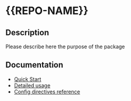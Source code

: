 {{REPO-NAME}}
===

Description
------------

Please describe here the purpose of the package

Documentation
-------------

   - [Quick Start](01.quick-start.md)
   - [Detailed usage](02.detailed-usage.md)
   - [Config directives reference](03.config-directives.md)